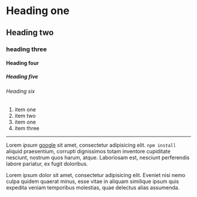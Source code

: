 # Heading one
## Heading two
### heading three
#### Heading four
##### Heading five
###### Heading six

1. item one
2. item two
3. item one
3. item three

---

Lorem *ipsum* [google][google] sit amet, consectetur adipisicing elit. 
`npm install` aliquid praesentium, corrupti dignissimos totam inventore cupiditate nesciunt, nostrum quos harum, atque. Laboriosam est, nesciunt perferendis labore pariatur, ex fugit doloribus.

Lorem ipsum dolor sit amet, consectetur adipisicing elit. Eveniet nisi nemo culpa quidem quaerat minus, esse vitae in aliquam similique ipsum quis expedita veniam temporibus molestias, quae delectus alias assumenda.



[google]: http://google.com